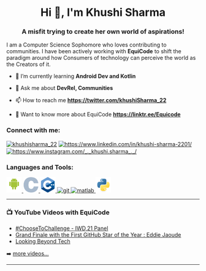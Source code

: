 <h1 align="center">Hi 👋, I'm Khushi Sharma</h1>
<h3 align="center">A misfit trying to create her own world of aspirations!</h3>

I am a Computer Science Sophomore who loves contributing to communities. I have been actively working with **EquiCode** to shift the paradigm around how Consumers of technology can perceive the world as the Creators of it. 


- 🌱 I’m currently learning **Android Dev and Kotlin**

- 💬 Ask me about **DevRel, Communities**

- 📫 How to reach me **https://twitter.com/khushiSharma_22**

- 🤝 Want to know more about EquiCode **https://linktr.ee/Equicode**

<h3 align="left">Connect with me:</h3>
<p align="left">
<a href="https://twitter.com/khushisharma_22" target="blank"><img align="center" src="https://cdn.jsdelivr.net/npm/simple-icons@3.0.1/icons/twitter.svg" alt="khushisharma_22" height="30" width="40" /></a>
<a href="https://linkedin.com/in/https://www.linkedin.com/in/khushi-sharma-2201/" target="blank"><img align="center" src="https://cdn.jsdelivr.net/npm/simple-icons@3.0.1/icons/linkedin.svg" alt="https://www.linkedin.com/in/khushi-sharma-2201/" height="30" width="40" /></a>
<a href="https://instagram.com/https://www.instagram.com/_._khushi.sharma_._/" target="blank"><img align="center" src="https://cdn.jsdelivr.net/npm/simple-icons@3.0.1/icons/instagram.svg" alt="https://www.instagram.com/_._khushi.sharma_._/" height="30" width="40" /></a>
</p>

<h3 align="left">Languages and Tools:</h3>
<p align="left"> <a href="https://developer.android.com" target="_blank"> <img src="https://raw.githubusercontent.com/devicons/devicon/master/icons/android/android-original-wordmark.svg" alt="android" width="40" height="40"/> </a> <a href="https://www.cprogramming.com/" target="_blank"> <img src="https://raw.githubusercontent.com/devicons/devicon/master/icons/c/c-original.svg" alt="c" width="40" height="40"/> </a> <a href="https://www.w3schools.com/cpp/" target="_blank"> <img src="https://raw.githubusercontent.com/devicons/devicon/master/icons/cplusplus/cplusplus-original.svg" alt="cplusplus" width="40" height="40"/> </a> <a href="https://git-scm.com/" target="_blank"> <img src="https://www.vectorlogo.zone/logos/git-scm/git-scm-icon.svg" alt="git" width="40" height="40"/> </a> <a href="https://www.mathworks.com/" target="_blank"> <img src="https://raw.githubusercontent.com/simple-icons/simple-icons/master/icons/mathworks.svg" alt="matlab" width="40" height="40"/> </a> <a href="https://www.python.org" target="_blank"> <img src="https://raw.githubusercontent.com/devicons/devicon/master/icons/python/python-original.svg" alt="python" width="40" height="40"/> </a> </p>


---

### 📺 YouTube Videos with EquiCode

<!-- YOUTUBE:START -->
- [#ChooseToChallenge - IWD,21 Panel](https://youtu.be/0wPc3WH8MJw)
- [Grand Finale with the First GitHub Star of the Year : Eddie Jaoude](https://youtu.be/G6ZfLQVpOhQ)
- [Looking Beyond Tech](https://youtu.be/dkFiyfSdIT4)

<!-- YOUTUBE:END -->

➡️ [more videos...](https://youtube.com/equicode)

---


